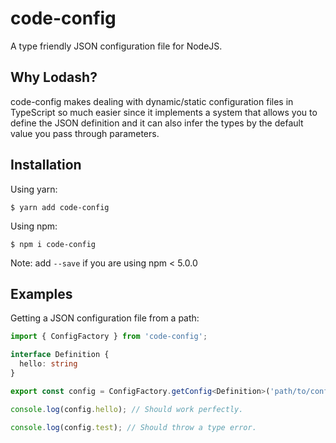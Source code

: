 # code-config
A type friendly JSON configuration file for NodeJS.

## Why Lodash?

code-config makes dealing with dynamic/static configuration files in TypeScript so much easier since it implements a system that allows you to define the JSON definition and it can also infer the types by the default value you pass through parameters.

## Installation

Using yarn:
```shell
$ yarn add code-config
```

Using npm:
```shell
$ npm i code-config
```
Note: add `--save` if you are using npm < 5.0.0

## Examples

Getting a JSON configuration file from a path:

```typescript
import { ConfigFactory } from 'code-config';

interface Definition {
  hello: string
}

export const config = ConfigFactory.getConfig<Definition>('path/to/config.json').initPrettify();

console.log(config.hello); // Should work perfectly.

console.log(config.test); // Should throw a type error.
```
